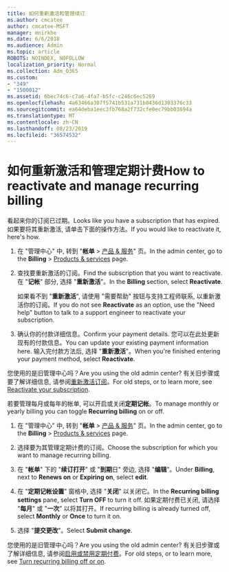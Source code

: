 ```yaml
---
title: 如何重新激活和管理续订
ms.author: cmcatee
author: cmcatee-MSFT
manager: mnirkhe
ms.date: 6/6/2018
ms.audience: Admin
ms.topic: article
ROBOTS: NOINDEX, NOFOLLOW
localization_priority: Normal
ms.collection: Adm_O365
ms.custom:
- "349"
- "1500012"
ms.assetid: 6bec74c6-c7a6-4fa7-b5fc-c246c6ec5269
ms.openlocfilehash: 4a63466a307f5741b531a731b8436d1303376c33
ms.sourcegitcommit: ea64deba1eec3fb768a2f732cfe0ec79bb03694a
ms.translationtype: MT
ms.contentlocale: zh-CN
ms.lasthandoff: 08/23/2019
ms.locfileid: "36574532"
---
```

# <a name="how-to-reactivate-and-manage-recurring-billing"></a><span data-ttu-id="ed6b1-102">如何重新激活和管理定期计费</span><span class="sxs-lookup"><span data-stu-id="ed6b1-102">How to reactivate and manage recurring billing</span></span>

<span data-ttu-id="ed6b1-103">看起来你的订阅已过期。</span><span class="sxs-lookup"><span data-stu-id="ed6b1-103">Looks like you have a subscription that has expired.</span></span> <span data-ttu-id="ed6b1-104">如果要将其重新激活, 请单击下面的操作方法。</span><span class="sxs-lookup"><span data-stu-id="ed6b1-104">If you would like to reactivate it, here's how.</span></span>
  
1. <span data-ttu-id="ed6b1-105">在 "管理中心" 中, 转到 "**帐单** \> [产品 & 服务](https://go.microsoft.com/fwlink/p/?linkid=842054)" 页。</span><span class="sxs-lookup"><span data-stu-id="ed6b1-105">In the admin center, go to the **Billing** \> [Products & services](https://go.microsoft.com/fwlink/p/?linkid=842054) page.</span></span>

2. <span data-ttu-id="ed6b1-106">查找要重新激活的订阅。</span><span class="sxs-lookup"><span data-stu-id="ed6b1-106">Find the subscription that you want to reactivate.</span></span> <span data-ttu-id="ed6b1-107">在 "**记帐**" 部分, 选择 "**重新激活**"。</span><span class="sxs-lookup"><span data-stu-id="ed6b1-107">In the **Billing** section, select  **Reactivate**.</span></span>

    <span data-ttu-id="ed6b1-108">如果看不到 "**重新激活**", 请使用 "需要帮助" 按钮与支持工程师联系, 以重新激活你的订阅。</span><span class="sxs-lookup"><span data-stu-id="ed6b1-108">If you do not see **Reactivate** as an option, use the "Need help" button to talk to a support engineer to reactivate your subscription.</span></span>

3. <span data-ttu-id="ed6b1-109">确认你的付款详细信息。</span><span class="sxs-lookup"><span data-stu-id="ed6b1-109">Confirm your payment details.</span></span> <span data-ttu-id="ed6b1-110">您可以在此处更新现有的付款信息。</span><span class="sxs-lookup"><span data-stu-id="ed6b1-110">You can update your existing payment information here.</span></span> <span data-ttu-id="ed6b1-111">输入完付款方法后, 选择 "**重新激活**"。</span><span class="sxs-lookup"><span data-stu-id="ed6b1-111">When you're finished entering your payment method, select **Reactivate**.</span></span>

<span data-ttu-id="ed6b1-112">您使用的是旧管理中心吗？</span><span class="sxs-lookup"><span data-stu-id="ed6b1-112">Are you using the old admin center?</span></span> <span data-ttu-id="ed6b1-113">有关旧步骤或要了解详细信息, 请参阅[重新激活订阅](https://docs.microsoft.com/en-us/office365/admin/subscriptions-and-billing/reactivate-your-subscription)。</span><span class="sxs-lookup"><span data-stu-id="ed6b1-113">For old steps, or to learn more, see [Reactivate your subscription](https://docs.microsoft.com/en-us/office365/admin/subscriptions-and-billing/reactivate-your-subscription).</span></span> 

<span data-ttu-id="ed6b1-114">若要管理每月或每年的帐单, 可以开启或关闭**定期记帐**。</span><span class="sxs-lookup"><span data-stu-id="ed6b1-114">To manage monthly or yearly billing you can toggle **Recurring billing** on or off.</span></span>
  
1. <span data-ttu-id="ed6b1-115">在 "管理中心" 中, 转到 "**帐单** \> [产品 & 服务](https://go.microsoft.com/fwlink/p/?linkid=842054)" 页。</span><span class="sxs-lookup"><span data-stu-id="ed6b1-115">In the admin center, go to the **Billing** \> [Products & services](https://go.microsoft.com/fwlink/p/?linkid=842054) page.</span></span>

2. <span data-ttu-id="ed6b1-116">选择要为其管理定期计费的订阅。</span><span class="sxs-lookup"><span data-stu-id="ed6b1-116">Choose the subscription for which you want to manage recurring billing.</span></span>

3. <span data-ttu-id="ed6b1-117">在 "**帐单**" 下的 "**续订打开**" 或 "**到期**日" 旁边, 选择 "**编辑**"。</span><span class="sxs-lookup"><span data-stu-id="ed6b1-117">Under **Billing**, next to **Renews on** or **Expiring on**, select **edit**.</span></span>

4. <span data-ttu-id="ed6b1-118">在 "**定期记帐设置**" 窗格中, 选择 "**关闭**" 以关闭它。</span><span class="sxs-lookup"><span data-stu-id="ed6b1-118">In the **Recurring billing settings** pane, select **Turn OFF** to turn it off.</span></span> <span data-ttu-id="ed6b1-119">如果定期付费已关闭, 请选择 "**每月**" 或 "**一次**" 以将其打开。</span><span class="sxs-lookup"><span data-stu-id="ed6b1-119">If recurring billing is already turned off, select **Monthly** or **Once** to turn it on.</span></span>

5. <span data-ttu-id="ed6b1-120">选择 "**提交更改**"。</span><span class="sxs-lookup"><span data-stu-id="ed6b1-120">Select **Submit change**.</span></span>

<span data-ttu-id="ed6b1-121">您使用的是旧管理中心吗？</span><span class="sxs-lookup"><span data-stu-id="ed6b1-121">Are you using the old admin center?</span></span> <span data-ttu-id="ed6b1-122">有关旧步骤或了解详细信息, 请参阅[启用或禁用定期付费](https://docs.microsoft.com/office365/admin/subscriptions-and-billing/renew-your-subscription#turn-recurring-billing-off-or-on)。</span><span class="sxs-lookup"><span data-stu-id="ed6b1-122">For old steps, or to learn more, see [Turn recurring billing off or on](https://docs.microsoft.com/office365/admin/subscriptions-and-billing/renew-your-subscription#turn-recurring-billing-off-or-on).</span></span>
